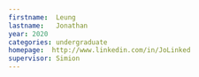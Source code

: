 ```yaml
---
firstname:  Leung
lastname:   Jonathan
year: 2020
categories: undergraduate
homepage:  http://www.linkedin.com/in/JoLinked
supervisor: Simion
---
```

